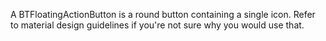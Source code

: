 A BTFloatingActionButton is a round button containing a single icon. Refer to material design guidelines if you're not sure why you would use that.